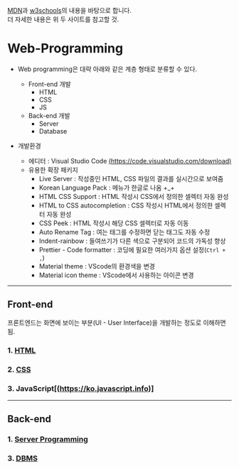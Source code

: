 [MDN](https://developer.mozilla.org/ko/docs/Web)과 [w3schools](https://www.w3schools.com)의 내용을 바탕으로 합니다.   
더 자세한 내용은 위 두 사이트를 참고할 것.

# Web-Programming
- Web programming은 대략 아래와 같은 계층 형태로 분류할 수 있다.
  * Front-end 개발
    + HTML
    + CSS
    + JS
  * Back-end 개발
    + Server 
    + Database 

- 개발환경 
  * 에디터 : Visual Studio Code [(https://code.visualstudio.com/download)](https://code.visualstudio.com/download)
  * 유용한 확장 패키지
    + Live Server : 작성중인 HTML, CSS 파일의 결과를 실시간으로 보여줌
    + Korean Language Pack : 메뉴가 한글로 나옴 +_+
    + HTML CSS Support : HTML 작성시 CSS에서 정의한 셀렉터 자동 완성
    + HTML to CSS autocompletion : CSS 작성시 HTML에서 정의한 셀렉터 자동 완성
    + CSS Peek : HTML 작성시 해당 CSS 셀렉터로 자동 이동
    + Auto Rename Tag : 여는 태그를 수정하면 닫는 태그도 자동 수정
    + Indent-rainbow : 들여쓰기가 다른 색으로 구분되어 코드의 가독성 향상
    + Prettier - Code formatter : 코딩에 필요한 여러가지 옵션 설정(```Ctrl + ,```)
    + Material theme : VScode의 환경색을 변경
    + Material icon theme : VScode에서 사용하는 아이콘 변경
    
***

## Front-end   
프론트엔드는 화면에 보이는 부분(UI - User Interface)을 개발하는 정도로 이해하면 됨.
### 1. [HTML](HTML.md)
### 2. [CSS](CSS.md)
### 3. JavaScript[(https://ko.javascript.info)]

***
## Back-end 
### 1. [Server Programming](server.md)
### 3. [DBMS](DBMS.md)
